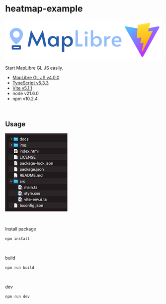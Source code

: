 # heatmap-example

![README02](img/README02.png)

Start MapLibre GL JS easily.  
- [MapLibre GL JS v4.0.0](https://maplibre.org)  
- [TypeScript v5.3.3](https://www.typescriptlang.org)  
- [Vite v5.1.1](https://vitejs.dev)  
- node v21.6.0
- npm v10.2.4

<br>

## Usage

![README03](img/README03.png)

<br>

Install package
```bash
npm install
```

<br>

build
```bash
npm run build
```

<br>

dev
```bash
npm run dev
```